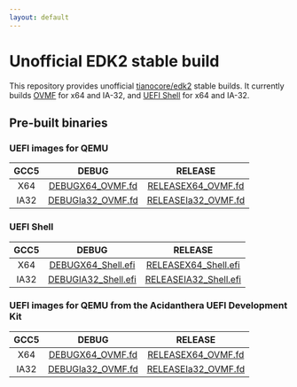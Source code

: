 ```yaml
---
layout: default
---
```


# Unofficial EDK2 stable build

This repository provides unofficial
[tianocore/edk2](https://github.com/tianocore/edk2/releases)
stable builds.
It currently builds
[OVMF](https://github.com/tianocore/tianocore.github.io/wiki/OVMF)
for x64 and IA-32,
and
[UEFI Shell](https://github.com/tianocore/tianocore.github.io/wiki/Shell)
for x64 and IA-32.

## Pre-built binaries

### UEFI images for QEMU

|   GCC5  |                                                                              DEBUG                                                                              |                                                                                   RELEASE                                                                                   |
|:-------:|:---------------------------------------------------------------------------------------------------------------------------------------------------------------:|:---------------------------------------------------------------------------------------------------------------------------------------------------------------------------:|
|   X64   |    [DEBUGX64\_OVMF.fd](https://github.com/wolf606/latest-ovmf/releases/download/edk2-stable202405/EDK2-OVMF-X64-DEBUG.zip)    |    [RELEASEX64\_OVMF.fd](https://github.com/wolf606/latest-ovmf/releases/download/edk2-stable202405/EDK2-OVMF-X64-RELEASE.zip)    |
|   IA32  | [DEBUGIa32\_OVMF.fd](https://github.com/wolf606/latest-ovmf/releases/download/edk2-stable202405/EDK2-OVMF-IA32-DEBUG.zip) | [RELEASEIa32\_OVMF.fd](https://github.com/wolf606/latest-ovmf/releases/download/edk2-stable202405/EDK2-OVMF-IA32-RELEASE.zip) |

### UEFI Shell

|     GCC5    |                             DEBUG                             |                              RELEASE                              |
|:-----------:|:-------------------------------------------------------------:|:-----------------------------------------------------------------:|
|     X64     |         [DEBUGX64\_Shell.efi](https://github.com/wolf606/latest-ovmf/releases/download/edk2-stable202405/EDK2-Shell-X64-DEBUG.zip)         |         [RELEASEX64\_Shell.efi](https://github.com/wolf606/latest-ovmf/releases/download/edk2-stable202405/EDK2-Shell-X64-RELEASE.zip)         |
|     IA32    |        [DEBUGIA32\_Shell.efi](https://github.com/wolf606/latest-ovmf/releases/download/edk2-stable202405/EDK2-Shell-IA32-DEBUG.zip)        |        [RELEASEIA32\_Shell.efi](https://github.com/wolf606/latest-ovmf/releases/download/edk2-stable202405/EDK2-Shell-IA32-RELEASE.zip)        |

### UEFI images for QEMU from the Acidanthera UEFI Development Kit

|   GCC5  |                                                                              DEBUG                                                                              |                                                                                   RELEASE                                                                                   |
|:-------:|:---------------------------------------------------------------------------------------------------------------------------------------------------------------:|:---------------------------------------------------------------------------------------------------------------------------------------------------------------------------:|
|   X64   |    [DEBUGX64\_OVMF.fd](https://github.com/wolf606/latest-ovmf/releases/download/AUDK-19fa914-master/AUDK-OVMF-X64-DEBUG.zip)    |    [RELEASEX64\_OVMF.fd](https://github.com/wolf606/latest-ovmf/releases/download/AUDK-19fa914-master/AUDK-OVMF-X64-RELEASE.zip)    |
|   IA32  | [DEBUGIa32\_OVMF.fd](https://github.com/wolf606/latest-ovmf/releases/download/AUDK-19fa914-master/AUDK-OVMF-IA32-DEBUG.zip) | [RELEASEIa32\_OVMF.fd](https://github.com/wolf606/latest-ovmf/releases/download/AUDK-19fa914-master/AUDK-OVMF-IA32-RELEASE.zip) |